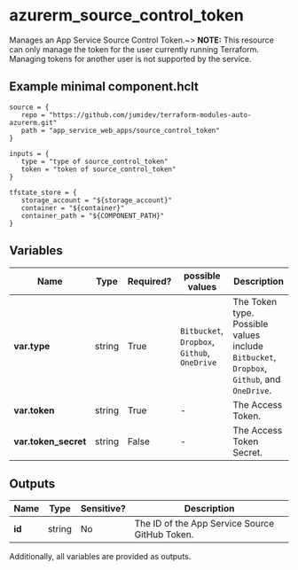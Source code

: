 # azurerm_source_control_token

Manages an App Service Source Control Token.~> **NOTE:** This resource can only manage the token for the user currently running Terraform. Managing tokens for another user is not supported by the service.

## Example minimal component.hclt

```hcl
source = {
   repo = "https://github.com/jumidev/terraform-modules-auto-azurerm.git" 
   path = "app_service_web_apps/source_control_token" 
}

inputs = {
   type = "type of source_control_token" 
   token = "token of source_control_token" 
}

tfstate_store = {
   storage_account = "${storage_account}" 
   container = "${container}" 
   container_path = "${COMPONENT_PATH}" 
}

```

## Variables

| Name | Type | Required? |  possible values |  Description |
| ---- | ---- | --------- |  ----------- | ----------- |
| **var.type** | string | True | `Bitbucket`, `Dropbox`, `Github`, `OneDrive`  |  The Token type. Possible values include `Bitbucket`, `Dropbox`, `Github`, and `OneDrive`. | 
| **var.token** | string | True | -  |  The Access Token. | 
| **var.token_secret** | string | False | -  |  The Access Token Secret. | 



## Outputs

| Name | Type | Sensitive? | Description |
| ---- | ---- | --------- | --------- |
| **id** | string | No  | The ID of the App Service Source GitHub Token. | 

Additionally, all variables are provided as outputs.
